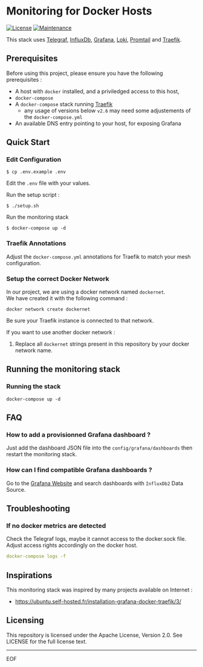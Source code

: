 # Monitoring for Docker Hosts

[![License](https://img.shields.io/badge/License-Apache_2.0-blue.svg)](https://opensource.org/licenses/Apache-2.0) [![Maintenance](https://img.shields.io/badge/Maintained%3F-yes-green.svg)](https://GitHub.com/Naereen/StrapDown.js/graphs/commit-activity) 

This stack uses [Telegraf](https://www.influxdata.com/time-series-platform/telegraf/), [InfluxDb](https://www.influxdata.com/products/influxdb-overview/), [Grafana](https://grafana.com/), [Loki](https://grafana.com/docs/loki/latest/), [Promtail](https://grafana.com/docs/loki/latest/) and [Traefik](https://traefik.io/traefik/).

## Prerequisites

Before using this project, please ensure you have the following prerequisites :

- A host with `docker` installed, and a priviledged access to this host,
- `docker-compose`
- A `docker-compose` stack running [Traefik](https://traefik.io/traefik/)
  - any usage of versions below `v2.6` may need some adjustements of the `docker-compose.yml`
- An available DNS entry pointing to your host, for exposing Grafana

## Quick Start

### Edit Configuration

```
$ cp .env.example .env
```

Edit the `.env` file with your values.

Run the setup script :

```
$ ./setup.sh
```

Run the monitoring stack

```
$ docker-compose up -d
```

### Traefik Annotations

Adjust the `docker-compose.yml` annotations for Traefik to match your mesh configuration.

### Setup the correct Docker Network

In our project, we are using a docker network named `dockernet`.  
We have created it with the following command :

```shell
docker network create dockernet
```

Be sure your Traefik instance is connected to that network.

If you want to use another docker network :
1. Replace all `dockernet` strings present in this repository by your docker network name.  

## Running the monitoring stack

### Running the stack

```shell
docker-compose up -d
```

## FAQ

### How to add a provisionned Grafana dashboard ?

Just add the dashboard JSON file into the `config/grafana/dashboards` then restart the monitoring stack.

### How can I find compatible Grafana dashboards ?

Go to the [Grafana Website](https://grafana.com/grafana/dashboards/) and search dashboards with `InfluxDb2` Data Source.

## Troubleshooting

### If no docker metrics are detected

Check the Telegraf logs, maybe it cannot access to the docker.sock file. Adjust access rights accordingly on the docker host.

```yaml
docker-compose logs -f
```

## Inspirations

This monitoring stack was inspired by many projects available on Internet :

 - https://ubuntu.self-hosted.fr/installation-grafana-docker-traefik/3/

## Licensing

This repository is licensed under the Apache License, Version 2.0. See LICENSE for the full license text.

---
EOF
